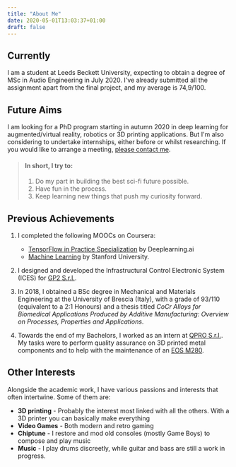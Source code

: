 ```yaml
---
title: "About Me"
date: 2020-05-01T13:03:37+01:00
draft: false
---
```


## Currently

I am a student at Leeds Beckett University, expecting to obtain a degree of MSc in Audio Engineering in July 2020. I've already submitted all the assignment apart from the final project, and my average is 74,9/100.

## Future Aims

I am looking for a PhD program starting in autumn 2020 in deep learning for augmented/virtual reality, robotics or 3D printing applications. But I'm also considering to undertake internships, either before or whilst researching.
If you would like to arrange a meeting, [please contact me](mailto:silvio.gregorini@gmail.com).

> #### In short, I try to:
> 1. Do my part in building the best sci-fi future possible.  
> 2. Have fun in the process.
> 3. Keep learning new things that push my curiosity forward.

## Previous Achievements

1. I completed the following MOOCs on Coursera:
	- [TensorFlow in Practice Specialization](https://coursera.org/share/d7622e4151c541ad2476837b524214d5) by Deeplearning.ai
	- [Machine Learning](https://coursera.org/share/afdf9bb56bce7d9c91a3a90d8382a69d) by Stanford University.

2. I designed and developed the Infrastructural Control Electronic System (ICES) for [GP2 S.r.l.](https://www.gp2.info/).

3. In 2018, I obtained a BSc degree in Mechanical and Materials Engineering at the University of Brescia (Italy), with a grade of 93/110 (equivalent to a 2:1 Honours) and a thesis titled *CoCr Alloys for Biomedical Applications Produced by Additive Manufacturing: Overview on Processes, Properties and Applications*.

4. Towards the end of my Bachelors, I worked as an intern at [QPRO S.r.l.](https://www.qpro.it/). My tasks were to perform quality assurance on 3D printed metal components and to help with the maintenance of an [EOS M280](https://www.eos.info/en/additive-manufacturing/3d-printing-metal).

## Other Interests

Alongside the academic work, I have various passions and interests that often intertwine. Some of them are:
- __3D printing__ - Probably the interest most linked with all the others. With a 3D printer you can basically make everything
- __Video Games__ - Both modern and retro gaming
- __Chiptune__ - I restore and mod old consoles (mostly Game Boys) to compose and play music
- __Music__ - I play drums discreetly, while guitar and bass are still a work in progress.
